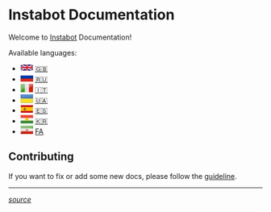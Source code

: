 # Instabot Documentation

Welcome to [Instabot](https://github.com/instagrambot/) Documentation! 

Available languages:
 * ![English language](img/gb.png)  [🇬🇧](en/README.md) 
 * ![russia language](img/ru.png)  [🇷🇺](ru/README.md) 
 * ![italy language](img/it.png)  [🇮🇹](it/README.md) 
 * ![ukraine language](img/uk.jpg)  [🇺🇦](ukr/README.md) 
 * ![es language](img/es.png)  [🇪🇸](es/README.md) 
 * ![kurd language](img/kr.jpg)  [🇰🇷](kr/README.md) 
 * ![farsi language](img/fa.jpg) [FA](fa/README.md)



## Contributing

If you want to fix or add some new docs, please follow the [guideline](https://github.com/instagrambot/docs/blob/master/CONTRIBUTING.md).

___
[*source*](https://github.com/instagrambot/docs/)

